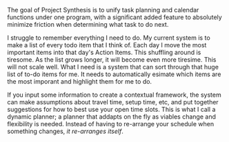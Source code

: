 The goal of Project Synthesis is to unify task planning and calendar functions under one program, with a significant added feature to absolutely minimize friction when determining what task to do next.

I struggle to remember everything I need to do. My current system is to make a list of every todo item that I think of. Each day I move the most important items into that day's Action Items. This shuffling around is tiresome. As the list grows longer, it will become even more tiresime. This will not scale well. What I need is a system that can sort through that huge list of to-do items for me. It needs to automatically esimate which items are the most imporant and highlight them for me to do.

If you input some information to create a contextual framework, the system can make assumptions about travel time, setup time, etc, and put together suggestions for how to best use your open time slots. This is what I call a dynamic planner; a planner that addapts on the fly as viables change and flexibility is needed. Instead of having to re-arrange your schedule when something changes, *it re-arranges itself*.